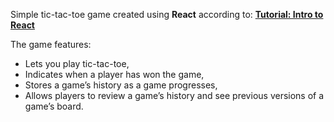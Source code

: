Simple tic-tac-toe game created using **React** according to:
**[Tutorial: Intro to React](https://reactjs.org/tutorial/tutorial.html)**

The game features:
- Lets you play tic-tac-toe,
- Indicates when a player has won the game,
- Stores a game’s history as a game progresses,
- Allows players to review a game’s history and see previous versions of a game’s board.
